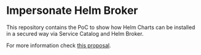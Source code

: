 # Impersonate Helm Broker

This repository contains the PoC to show how Helm Charts can be installed in a secured way via Service Catalog and Helm Broker.

For more information check [this proposal](https://github.com/kyma-project/helm-broker/blob/c8305540b2acef38c0ad1558d7f4a90cc0ef1288/docs/proposals/impersonate/impersonate-user.md). 